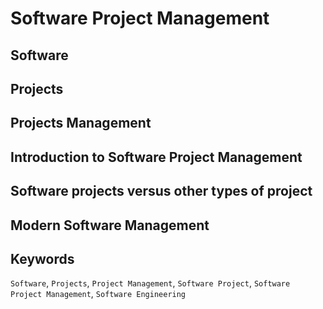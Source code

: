 # Software Project Management

## Software

## Projects

## Projects Management

## Introduction to Software Project Management


## Software projects versus other types of project

## Modern Software Management

## Keywords
``Software``, ``Projects``, ``Project Management``, ``Software Project``, ``Software Project Management``, ``Software Engineering``